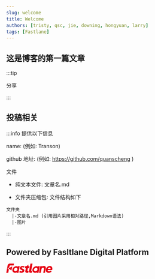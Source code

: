 ```yaml
---
slug: welcome
title: Welcome
authors: [tristy, qsc, jie, downing, hongyuan, larry]
tags: [Fastlane]
---
```


## 这是博客的第一篇文章

:::tip

分享

:::

## 投稿相关

:::info 提供以下信息

name: (例如: Transon)

github 地址: (例如: https://github.com/quanscheng )

文件

- 纯文本文件: 文章名.md

- 文件夹压缩包: 文件结构如下

```
文件夹
  |-文章名.md (引用图片采用相对路径,Markdown语法)
  |-图片
```

:::

## Powered by Fasltlane Digital Platform

![](logo2.png)
